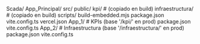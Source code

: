 Scada/
  App_Principal/
    src/
    public/
      kpi/               # (copiado en build)
      infraestructura/   # (copiado en build)
    scripts/
      build-embedded.mjs
    package.json
    vite.config.ts
    vercel.json
  App_1/                 # KPIs (base '/kpi/' en prod)
    package.json
    vite.config.ts
  App_2/                 # Infraestructura (base '/infraestructura/' en prod)
    package.json
    vite.config.ts
